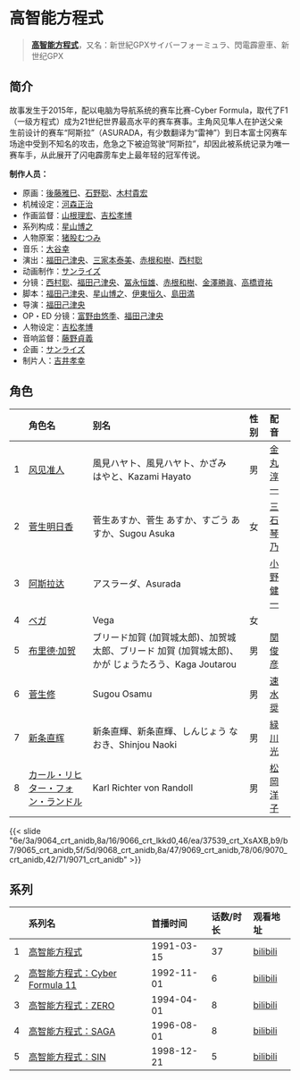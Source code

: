# 高智能方程式


> <u>**[高智能方程式](https://bgm.tv/subject/1954)**</u>，又名：新世紀GPXサイバーフォーミュラ、閃電霹靂車、新世纪GPX

## 简介

故事发生于2015年，配以电脑为导航系统的赛车比赛-Cyber Formula，取代了F1（一级方程式）成为21世纪世界最高水平的赛车赛事。主角风见隼人在护送父亲生前设计的赛车“阿斯拉”（ASURADA，有少数翻译为“雷神”）到日本富士冈赛车场途中受到不知名的攻击，危急之下被迫驾驶“阿斯拉”，却因此被系统记录为唯一赛车手，从此展开了闪电霹雳车史上最年轻的冠军传说。

**制作人员：**
- 原画：[後藤雅巳](https://bgm.tv/person/11371)、[石野聡](https://bgm.tv/person/114)、[木村貴宏](https://bgm.tv/person/419)
- 机械设定：[河森正治](https://bgm.tv/person/253)
- 作画监督：[山根理宏](https://bgm.tv/person/6058)、[吉松孝博](https://bgm.tv/person/213)
- 系列构成：[星山博之](https://bgm.tv/person/1056)
- 人物原案：[猪股むつみ](https://bgm.tv/person/840)
- 音乐：[大谷幸](https://bgm.tv/person/234)
- 演出：[福田己津央](https://bgm.tv/person/707)、[三家本泰美](https://bgm.tv/person/14069)、[赤根和樹](https://bgm.tv/person/560)、[西村聡](https://bgm.tv/person/211)
- 动画制作：[サンライズ](https://bgm.tv/person/189)
- 分镜：[西村聡](https://bgm.tv/person/211)、[福田己津央](https://bgm.tv/person/707)、[冨永恒雄](https://bgm.tv/person/1288)、[赤根和樹](https://bgm.tv/person/560)、[金澤勝眞](https://bgm.tv/person/2066)、[高橋資祐](https://bgm.tv/person/2281)
- 脚本：[福田己津央](https://bgm.tv/person/707)、[星山博之](https://bgm.tv/person/1056)、[伊東恒久](https://bgm.tv/person/1502)、[島田満](https://bgm.tv/person/1027)
- 导演：[福田己津央](https://bgm.tv/person/707)
- OP・ED 分镜：[富野由悠季](https://bgm.tv/person/613)、[福田己津央](https://bgm.tv/person/707)
- 人物设定：[吉松孝博](https://bgm.tv/person/213)
- 音响监督：[藤野貞義](https://bgm.tv/person/178)
- 企画：[サンライズ](https://bgm.tv/person/189)
- 制片人：[吉井孝幸](https://bgm.tv/person/2155)

## 角色

|     |   角色名   |   别名  | 性别 |  配音  |
|:--- |:------  |:----      |:---  |:--   |
| 1 | [风见准人](https://bgm.tv/character/9064) | 風見ハヤト、風見ハヤト、かざみ　はやと、Kazami Hayato | 男 | [金丸淳一](https://bgm.tv/person/4629) |
| 2 | [菅生明日香](https://bgm.tv/character/9066) | 菅生あすか、菅生 あすか、すごう あすか、Sugou Asuka | 女 | [三石琴乃](https://bgm.tv/person/3918) |
| 3 | [阿斯拉达](https://bgm.tv/character/37539) | アスラーダ、Asurada |  | [小野健一](https://bgm.tv/person/4561) |
| 4 | [ベガ](https://bgm.tv/character/9065) | Vega | 女 |  |
| 5 | [布里德·加贺](https://bgm.tv/character/9068) | ブリード加賀 (加賀城太郎)、加贺城太郎、ブリード 加賀 (加賀城太郎)、かが じょうたろう、Kaga Joutarou | 男 | [関俊彦](https://bgm.tv/person/3854) |
| 6 | [菅生修](https://bgm.tv/character/9069) | Sugou Osamu | 男 | [速水奨](https://bgm.tv/person/3898) |
| 7 | [新条直辉](https://bgm.tv/character/9070) | 新条直輝、新条直輝、しんじょう なおき、Shinjou Naoki | 男 | [緑川光](https://bgm.tv/person/3967) |
| 8 | [カール・リヒター・フォン・ランドル](https://bgm.tv/character/9071) | Karl Richter von Randoll | 男 | [松岡洋子](https://bgm.tv/person/4472) |

{{< slide "6e/3a/9064_crt_anidb,8a/16/9066_crt_lkkd0,46/ea/37539_crt_XsAXB,b9/b7/9065_crt_anidb,5f/5d/9068_crt_anidb,8a/47/9069_crt_anidb,78/06/9070_crt_anidb,42/71/9071_crt_anidb" >}}

## 系列

|     |   系列名   |   首播时间  | 话数/时长  | 观看地址 |
|:---  |:------    |:----      |:---       |:---  |
| 1 |[高智能方程式](https://bgm.tv/subject/1954)| 1991-03-15 | 37 | [bilibili](https://www.bilibili.com/bangumi/play/ss2350)|
| 2 |[高智能方程式：Cyber Formula 11](https://bgm.tv/subject/1955)| 1992-11-01 | 6 | [bilibili](https://www.bilibili.com/bangumi/play/ss3808) |
| 3 |[高智能方程式：ZERO](https://bgm.tv/subject/1956)| 1994-04-01 | 8 | [bilibili](https://www.bilibili.com/bangumi/play/ss3809) |
| 4 |[高智能方程式：SAGA](https://bgm.tv/subject/1957)| 1996-08-01 | 8 | [bilibili](https://www.bilibili.com/bangumi/play/ss3810) |
| 5 |[高智能方程式：SIN](https://bgm.tv/subject/1958)| 1998-12-21 | 5 | [bilibili](https://www.bilibili.com/bangumi/play/ss3811) |


